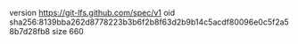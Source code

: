 version https://git-lfs.github.com/spec/v1
oid sha256:8139bba262d8778223b3b6f2b8f63d2b9b14c5acdf80096e0c5f2a58b7d28fb8
size 660
